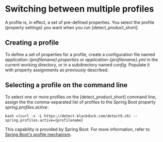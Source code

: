 # Switching between multiple profiles

A profile is, in effect, a set of pre-defined properties. You select the profile (property settings)
you want when you run [detect_product_short].

## Creating a profile

To define a set of properties for a profile, create a configuration file named *application-{profilename}.properties*
or *application-{profilename}.yml* in the current working directory, or in a subdirectory named *config*.
Populate it with property assignments as previously described.

## Selecting a profile on the command line

To select one or more profiles on the [detect_product_short] command line, assign the the comma-separated list of profiles
to the Spring Boot property *spring.profiles.active*:
```
bash <(curl -s -L https://detect.blackduck.com/detect9.sh) --spring.profiles.active={profilename}
```

This capability is provided by Spring Boot. For more information, refer to
[Spring Boot's profile mechanism](https://docs.spring.io/spring-boot/docs/2.4.5/reference/html/spring-boot-features.html#boot-features-profiles).
